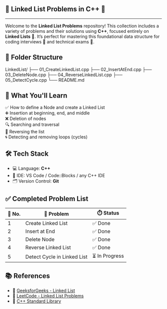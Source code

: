 🔗 Linked List Problems in C++ 🚀
--------------------------------
--------------------------------

Welcome to the **Linked List Problems** repository! This collection includes a variety of problems and their solutions using **C++**, focused entirely on **Linked Lists** 🧵. It’s perfect for mastering this foundational data structure for coding interviews 💼 and technical exams 🧠.

 📁 Folder Structure
 -------------------
 
LinkedList/
├── 01_CreateLinkedList.cpp
├── 02_InsertAtEnd.cpp
├── 03_DeleteNode.cpp
├── 04_ReverseLinkedList.cpp
├── 05_DetectCycle.cpp
└── README.md


📌 What You'll Learn
--------------------

✅ How to define a Node and create a Linked List  
➕ Insertion at beginning, end, and middle  
❌ Deletion of nodes  
🔍 Searching and traversal  
🔁 Reversing the list  
🌀 Detecting and removing loops (cycles)

🛠️ Tech Stack
--------------
- 💻 Language: **C++**
- 🧰 IDE: VS Code / Code::Blocks / any C++ IDE
- 🗂️ Version Control: **Git**
  

✅ Completed Problem List
--------------------------

| 🔢 No. | 🧩 Problem                  | ⏱️ Status     |
|-------|-----------------------------|---------------|
| 1     | Create Linked List           | ✅ Done       |
| 2     | Insert at End                | ✅ Done       |
| 3     | Delete Node                  | ✅ Done       |
| 4     | Reverse Linked List          | ✅ Done       |
| 5     | Detect Cycle in Linked List  | ⏳ In Progress |

📚 References
--------------

- 📘 [GeeksforGeeks - Linked List](https://www.geeksforgeeks.org/data-structures/linked-list/)
- 📗 [LeetCode - Linked List Problems](https://leetcode.com/tag/linked-list/)
- 📙 [C++ Standard Library](https://cplusplus.com/)

